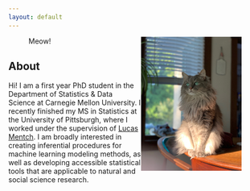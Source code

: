 ```yaml
---
layout: default
---
```


<figure>
    <img src='IMG_0487.jpeg' alt='missing' width="200" align = "right" title="This is my cat!" />
    <figcaption>Meow!</figcaption>
</figure>

## About

Hi! I am a first year PhD student in the Department of Statistics & Data Science at Carnegie Mellon University. I recently finished my MS in Statistics at the University of Pittsburgh, where I worked under the supervision of [Lucas Mentch](lucasmentch.com). I am broadly interested in creating inferential procedures for machine learning modeling methods, as well as developing accessible statistical tools that are applicable to natural and social science research. 
